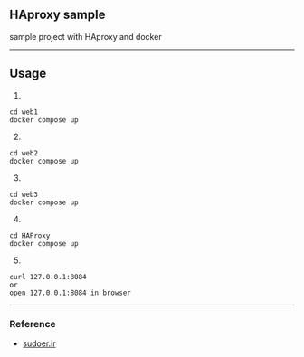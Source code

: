 ## HAproxy sample 
  sample project with HAproxy and docker
***

## Usage
1.
```
cd web1
docker compose up
```
2.
```
cd web2
docker compose up
```
3.
```
cd web3
docker compose up
```
4.
```
cd HAProxy
docker compose up
```
5.
```
curl 127.0.0.1:8084
or
open 127.0.0.1:8084 in browser
```
***
### Reference

 - [sudoer.ir](https://sudoer.ir)
